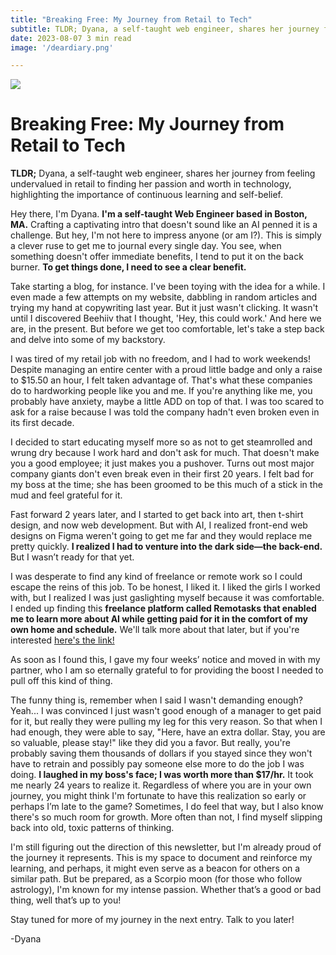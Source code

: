 ```yaml
---
title: "Breaking Free: My Journey from Retail to Tech"
subtitle: TLDR; Dyana, a self-taught web engineer, shares her journey from feeling undervalued in retail to finding her passion and worth in technology, highlighting the importance of continuous learning and self-belief. 
date: 2023-08-07 3 min read
image: '/deardiary.png'

---
```


![](https://www.dyanabutler.com/_next/image?url=%2Fdeardiary02.png&w=3840&q=75)

# Breaking Free: My Journey from Retail to Tech

**TLDR;** Dyana, a self-taught web engineer, shares her journey from feeling undervalued in retail to finding her passion and worth in technology, highlighting the importance of continuous learning and self-belief.

Hey there, I'm Dyana. **I'm a self-taught Web Engineer based in Boston, MA.** Crafting a captivating intro that doesn't sound like an AI penned it is a challenge. But hey, I'm not here to impress anyone (or am I?). 
This is simply a clever ruse to get me to journal every single day. You see, when something doesn't offer immediate benefits, I tend to put it on the back burner. **To get things done, I need to see a clear benefit.**

Take starting a blog, for instance. I've been toying with the idea for a while. I even made a few attempts on my website, dabbling in random articles and trying my hand at copywriting last year. 
But it just wasn't clicking. It wasn't until I discovered Beehiiv that I thought, 'Hey, this could work.' And here we are, in the present. But before we get too comfortable, let's take a step back and delve into some of my backstory.

I was tired of my retail job with no freedom, and I had to work weekends! Despite managing an entire center with a proud little badge and only a raise to $15.50 an hour, I felt taken advantage of. That's what these companies do to hardworking people like you and me. If you're anything like me, you probably have anxiety, maybe a little ADD on top of that. I was too scared to ask for a raise because I was told the company hadn't even broken even in its first decade.

I decided to start educating myself more so as not to get steamrolled and wrung dry because I work hard and don't ask for much. That doesn't make you a good employee; it just makes you a pushover. Turns out most major company giants don't even break even in their first 20 years. I felt bad for my boss at the time; she has been groomed to be this much of a stick in the mud and feel grateful for it.

Fast forward 2 years later, and I started to get back into art, then t-shirt design, and now web development. But with AI, I realized front-end web designs on Figma weren't going to get me far and they would replace me pretty quickly. **I realized I had to venture into the dark side—the back-end.** But I wasn’t ready for that yet.

I was desperate to find any kind of freelance or remote work so I could escape the reins of this job. To be honest, I liked it. I liked the girls I worked with, but I realized I was just gaslighting myself because it was comfortable. I ended up finding this **freelance platform called Remotasks that enabled me to learn more about AI while getting paid for it in the comfort of my own home and schedule.** We'll talk more about that later, but if you're interested [here's the link!](https://www.remotasks.com/r/ON4M6YVK)

As soon as I found this, I gave my four weeks’ notice and moved in with my partner, who I am so eternally grateful to for providing the boost I needed to pull off this kind of thing. 

The funny thing is, remember when I said I wasn't demanding enough? Yeah... I was convinced I just wasn't good enough of a manager to get paid for it, but really they were pulling my leg for this very reason. So that when I had enough, they were able to say, "Here, have an extra dollar. Stay, you are so valuable, please stay!" like they did you a favor. But really, you're probably saving them thousands of dollars if you stayed since they won't have to retrain and possibly pay someone else more to do the job I was doing. **I laughed in my boss's face; I was worth more than $17/hr.**  It took me nearly 24 years to realize it. Regardless of where you are in your own journey, you might think I'm fortunate to have this realization so early or perhaps I’m late to the game? Sometimes, I do feel that way, but I also know there's so much room for growth. More often than not, I find myself slipping back into old, toxic patterns of thinking.

I'm still figuring out the direction of this newsletter, but I'm already proud of the journey it represents. This is my space to document and reinforce my learning, and perhaps, it might even serve as a beacon for others on a similar path. But be prepared, as a Scorpio moon (for those who follow astrology), I'm known for my intense passion. Whether that’s a good or bad thing, well that’s up to you!

Stay tuned for more of my journey in the next entry. Talk to you later!

-Dyana
